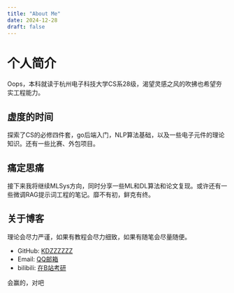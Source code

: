 ```yaml
---
title: "About Me"
date: 2024-12-28
draft: false
---
```


# 个人简介
Oops，本科就读于杭州电子科技大学CS系28级，渴望灵感之风的吹拂也希望夯实工程能力。


## 虚度的时间
探索了CS的必修四件套，go后端入门，NLP算法基础，以及一些电子元件的理论知识。还有一些比赛、外包项目。
## 痛定思痛
接下来我将继续MLSys方向，同时分享一些ML和DL算法和论文复现。或许还有一些微调RAG提示词工程的笔记。靡不有初，鲜克有终。

## 关于博客
理论会尽力严谨，如果有教程会尽力细致，如果有随笔会尽量随便。


- GitHub: [KDZZZZZZ](https://github.com/KDZZZZZZ)
- Email: [QQ邮箱](mailto:2112335382@qq.com)
- bilibili: [在B站考研](https://space.bilibili.com/1938413314?spm_id_from=333.1007.0.0)

会赢的，对吧
